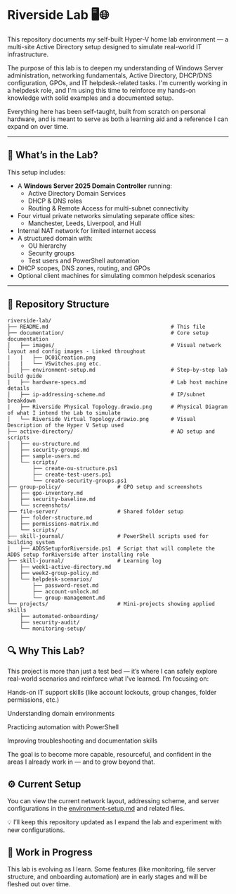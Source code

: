 # Riverside Lab 🖥️🌐

This repository documents my self-built Hyper-V home lab environment — a multi-site Active Directory setup designed to simulate real-world IT infrastructure. 

The purpose of this lab is to deepen my understanding of Windows Server administration, networking fundamentals, Active Directory, DHCP/DNS configuration, GPOs, and IT helpdesk-related tasks. I'm currently working in a helpdesk role, and I'm using this time to reinforce my hands-on knowledge with solid examples and a documented setup.

Everything here has been self-taught, built from scratch on personal hardware, and is meant to serve as both a learning aid and a reference I can expand on over time.

---

## 🧰 What’s in the Lab?

This setup includes:

- A **Windows Server 2025 Domain Controller** running:
  - Active Directory Domain Services
  - DHCP & DNS roles
  - Routing & Remote Access for multi-subnet connectivity
- Four virtual private networks simulating separate office sites:
  - Manchester, Leeds, Liverpool, and Hull
- Internal NAT network for limited internet access
- A structured domain with:
  - OU hierarchy
  - Security groups
  - Test users and PowerShell automation
- DHCP scopes, DNS zones, routing, and GPOs
- Optional client machines for simulating common helpdesk scenarios

---

## 📁 Repository Structure

```plaintext
riverside-lab/
├── README.md                                       # This file
├── documentation/                                  # Core setup documentation
│   ├── images/                                     # Visual network layout and config images - Linked throughout
|   |   ├── DC01Creation.png
|   |   └── VSwitches.png etc.
│   ├── environment-setup.md                        # Step-by-step lab build guide
|   ├── hardware-specs.md                           # Lab host machine details
│   ├── ip-addressing-scheme.md                     # IP/subnet breakdown
|   ├── Riverside Physical Topology.drawio.png      # Physical Diagram of what I intend the Lab to simulate
│   └── Riverside Virtual Topology.drawio.png       # Visual Description of the Hyper V Setup used
├── active-directory/                               # AD setup and scripts
│   ├── ou-structure.md
│   ├── security-groups.md
│   ├── sample-users.md
│   └── scripts/
│       ├── create-ou-structure.ps1
│       ├── create-test-users.ps1
│       └── create-security-groups.ps1
├── group-policy/                  # GPO setup and screenshots
│   ├── gpo-inventory.md
│   ├── security-baseline.md
│   └── screenshots/
├── file-server/                   # Shared folder setup
│   ├── folder-structure.md
│   ├── permissions-matrix.md
│   └── scripts/
├── skill-journal/                 # PowerShell scripts used for building system
│   ├── ADDSSetupforRiverside.ps1  # Script that will complete the ADDS setup forRiverside after installing role
├── skill-journal/                 # Learning log
│   ├── week1-active-directory.md
│   ├── week2-group-policy.md
│   └── helpdesk-scenarios/
│       ├── password-reset.md
│       ├── account-unlock.md
│       └── group-management.md
└── projects/                      # Mini-projects showing applied skills
    ├── automated-onboarding/
    ├── security-audit/
    └── monitoring-setup/
```

## 🔍 Why This Lab?

This project is more than just a test bed — it’s where I can safely explore real-world scenarios and reinforce what I’ve learned. I’m focusing on:

Hands-on IT support skills (like account lockouts, group changes, folder permissions, etc.)

Understanding domain environments

Practicing automation with PowerShell

Improving troubleshooting and documentation skills

The goal is to become more capable, resourceful, and confident in the areas I already work in — and to grow beyond that.

## ⚙️ Current Setup
You can view the current network layout, addressing scheme, and server configurations in the [environment-setup.md](documentation/environment-setup.md) and related files.

💡 I’ll keep this repository updated as I expand the lab and experiment with new configurations.

## 🚧 Work in Progress
This lab is evolving as I learn. Some features (like monitoring, file server structure, and onboarding automation) are in early stages and will be fleshed out over time.